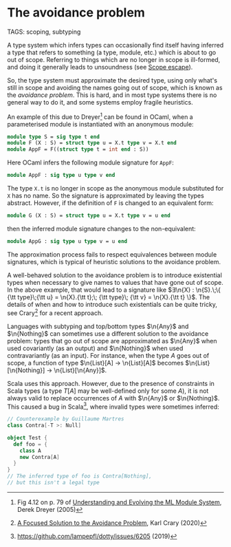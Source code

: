 # The avoidance problem

TAGS: scoping, subtyping

A type system which infers types can occasionally find itself having
inferred a type that refers to something (a type, module, etc.) which
is about to go out of scope. Referring to things which are no longer
in scope is ill-formed, and doing it generally leads to unsoundness
(see [Scope escape](scope-escape.md)).

So, the type system must approximate the desired type, using only
what's still in scope and avoiding the names going out of scope, which
is known as the *avoidance problem*. This is hard, and in most type
systems there is no general way to do it, and some systems employ
fragile heuristics.

An example of this due to Dreyer[^dreyer] can be found in OCaml, when a
parameterised module is instantiated with an anonymous module:
```ocaml
module type S = sig type t end
module F (X : S) = struct type u = X.t type v = X.t end
module AppF = F((struct type t = int end : S))
```
Here OCaml infers the following module signature for `AppF`:
```ocaml
module AppF : sig type u type v end
```
The type `X.t` is no longer in scope as the anonymous module
substituted for `X` has no name. So the signature is approximated by
leaving the types abstract. However, if the definition of `F` is
changed to an equivalent form:
```ocaml
module G (X : S) = struct type u = X.t type v = u end
```
then the inferred module signature changes to the non-equivalent:
```ocaml
module AppG : sig type u type v = u end
```
The approximation process fails to respect equivalences between module
signatures, which is typical of heuristic solutions to the avoidance
problem.

A well-behaved solution to the avoidance problem is to introduce
existential types when necessary to give names to values that have
gone out of scope. In the above example, that would lead to a
signature like $∃\n{X} : \n{S}.\;\{ {\tt type}\;{\tt u} = \n{X}.{\tt t};\; {\tt type}\; {\tt v} = \n{X}.{\tt t} \}$.
The details of when and how to introduce such existentials can be
quite tricky, see Crary[^crary] for a recent approach.


Languages with subtyping and top/bottom types $\n{Any}$ and $\n{Nothing}$ can
sometimes use a different solution to the avoidance problem: types that go out
of scope are approximated as $\n{Any}$ when used covariantly (as an
output) and $\n{Nothing}$ when used contravariantly (as an input). For
instance, when the type $A$ goes out of scope, a function of type
$\n{List}[A] → \n{List}[A]$ becomes $\n{List}[\n{Nothing}] → \n{List}[\n{Any}]$.

Scala uses this approach. However, due to the presence of constraints
in Scala types (a type $T[A]$ may be well-defined only for some $A$),
it is not always valid to replace occurrences of $A$ with $\n{Any}$ or
$\n{Nothing}$.  This caused a bug in Scala[^scala], where invalid types were
sometimes inferred:
```scala
// Counterexample by Guillaume Martres
class Contra[-T >: Null]

object Test {
  def foo = {
    class A
    new Contra[A]
  }
}
// The inferred type of foo is Contra[Nothing],
// but this isn't a legal type
```


[^dreyer]: Fig 4.12 on p. 79 of [Understanding and Evolving the ML
Module System](https://www.cs.cmu.edu/~rwh/theses/dreyer.pdf), Derek
Dreyer (2005)

[^crary]: [A Focused Solution to the Avoidance Problem](https://www.cs.cmu.edu/~crary/papers/2020/exsig.pdf), Karl Crary (2020)

[^scala]: <https://github.com/lampepfl/dotty/issues/6205> (2019)
